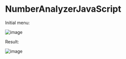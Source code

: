 # NumberAnalyzerJavaScript

Initial menu:

![image](https://github.com/PedroSmaxY/NumberAnalyzerJavaScript/assets/127573080/eace1ace-12fa-4ed4-8491-a48325a68301)


Result:

![image](https://github.com/PedroSmaxY/NumberAnalyzerJavaScript/assets/127573080/807e6b95-212b-459f-b6a4-8fa15dde2708)

